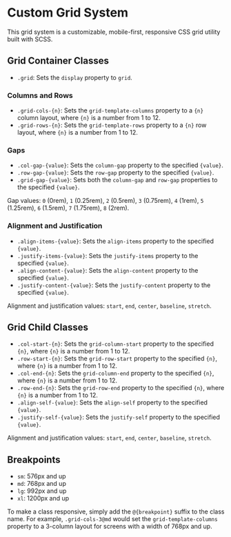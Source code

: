 # Custom Grid System

This grid system is a customizable, mobile-first, responsive CSS grid utility built with SCSS.

## Grid Container Classes

- `.grid`: Sets the `display` property to `grid`.

### Columns and Rows

- `.grid-cols-{n}`: Sets the `grid-template-columns` property to a `{n}` column layout, where `{n}` is a number from 1 to 12.
- `.grid-rows-{n}`: Sets the `grid-template-rows` property to a `{n}` row layout, where `{n}` is a number from 1 to 12.

### Gaps

- `.col-gap-{value}`: Sets the `column-gap` property to the specified `{value}`.
- `.row-gap-{value}`: Sets the `row-gap` property to the specified `{value}`.
- `.grid-gap-{value}`: Sets both the `column-gap` and `row-gap` properties to the specified `{value}`.

Gap values: `0` (0rem), `1` (0.25rem), `2` (0.5rem), `3` (0.75rem), `4` (1rem), `5` (1.25rem), `6` (1.5rem), `7` (1.75rem), `8` (2rem).

### Alignment and Justification

- `.align-items-{value}`: Sets the `align-items` property to the specified `{value}`.
- `.justify-items-{value}`: Sets the `justify-items` property to the specified `{value}`.
- `.align-content-{value}`: Sets the `align-content` property to the specified `{value}`.
- `.justify-content-{value}`: Sets the `justify-content` property to the specified `{value}`.

Alignment and justification values: `start`, `end`, `center`, `baseline`, `stretch`.

## Grid Child Classes

- `.col-start-{n}`: Sets the `grid-column-start` property to the specified `{n}`, where `{n}` is a number from 1 to 12.
- `.row-start-{n}`: Sets the `grid-row-start` property to the specified `{n}`, where `{n}` is a number from 1 to 12.
- `.col-end-{n}`: Sets the `grid-column-end` property to the specified `{n}`, where `{n}` is a number from 1 to 12.
- `.row-end-{n}`: Sets the `grid-row-end` property to the specified `{n}`, where `{n}` is a number from 1 to 12.
- `.align-self-{value}`: Sets the `align-self` property to the specified `{value}`.
- `.justify-self-{value}`: Sets the `justify-self` property to the specified `{value}`.

Alignment and justification values: `start`, `end`, `center`, `baseline`, `stretch`.

## Breakpoints

- `sm`: 576px and up
- `md`: 768px and up
- `lg`: 992px and up
- `xl`: 1200px and up

To make a class responsive, simply add the `@{breakpoint}` suffix to the class name. For example, `.grid-cols-3@md` would set the `grid-template-columns` property to a 3-column layout for screens with a width of 768px and up.

